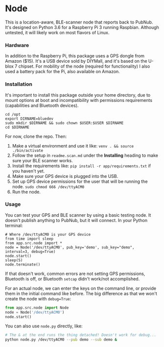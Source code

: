 # Node

This is a location-aware, BLE-scanner node that reports back to PubNub.
It's designed on Python 3.6 for a Raspberry Pi 3 running Raspbian.
Although untested, it will likely work on most flavors of Linux.

### Hardware

In addition to the Raspberry Pi, this package uses a GPS dongle from Amazon ($15). 
It's a USB device sold by DIYMall, and it's based on the U-blox 7 chipset.
For mobility of the node (required for functionality) I also used a battery pack for the Pi, also available on Amazon.

### Installation

It's important to install this package outside your home directory, due to mount options at boot
and incompatibility with permissions requirements (capabilities and Bluetooth devices).

~~~
cd /opt
export DIRNAME=bluedev
sudo mkdir $DIRNAME && sudo chown $USER:$USER $DIRNAME
cd $DIRNAME
~~~

For now, clone the repo. Then:

1. Make a virtual environment and use it like: `venv . && source ./bin/activate`
2. Follow the setup in `readme.scan.md` under the **Installing** heading to make sure your BLE scanner works.
3. Install the requirements like: `pip install -r app/requirements.txt` if you haven't yet.
4. Make sure your GPS device is plugged into the USB.
5. Set up GPS device permissions for the user that will be running the node. `sudo chmod 666 /dev/ttyACM0`
6. Run the node.

### Usage

You can test your GPS and BLE scanner by using a basic testing node. It doesn't publish anything to PubNub,
but it will connect. In your Python terminal:

~~~pythonstub
# Where /dev/ttyACM0 is your GPS device
from time import sleep
from app.src.node import *
node = Node('/dev/ttyACM0', pub_key='demo', sub_key="demo", interval=3, debug=True)
node.start()
sleep(5)
node.terminate()
~~~

If that doesn't work, common errors are not setting GPS permissions, Bluetooth is off,
or Bluetooth `setcap` didn't work/not accomplished.


For an actual node, we can enter the keys on the command line, or provide them in the initial command like before.
The big difference as that we won't create the node with `debug=True`:

~~~python
from app.src.node import Node
node = Node('/dev/ttyACM0')
node.start()
~~~

You can also use `node.py` directly, like:

~~~bash
# The & at the end runs the thing detached! Doesn't work for debug...
python node.py /dev/ttyACM0 --pub demo --sub demo &
~~~